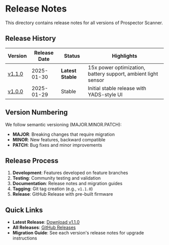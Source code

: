 # Release Notes

This directory contains release notes for all versions of Prospector Scanner.

## Release History

| Version | Release Date | Status | Highlights |
|---------|-------------|--------|------------|
| [v1.1.0](v1.1.0.md) | 2025-01-30 | **Latest Stable** | 15x power optimization, battery support, ambient light sensor |
| [v1.0.0](v1.0.0.md) | 2025-01-29 | Stable | Initial stable release with YADS-style UI |

## Version Numbering

We follow semantic versioning (MAJOR.MINOR.PATCH):
- **MAJOR**: Breaking changes that require migration
- **MINOR**: New features, backward compatible
- **PATCH**: Bug fixes and minor improvements

## Release Process

1. **Development**: Features developed on feature branches
2. **Testing**: Community testing and validation
3. **Documentation**: Release notes and migration guides
4. **Tagging**: Git tag creation (e.g., `v1.1.0`)
5. **Release**: GitHub Release with pre-built firmware

## Quick Links

- **Latest Release**: [Download v1.1.0](https://github.com/t-ogura/zmk-config-prospector/releases/latest)
- **All Releases**: [GitHub Releases](https://github.com/t-ogura/zmk-config-prospector/releases)
- **Migration Guide**: See each version's release notes for upgrade instructions